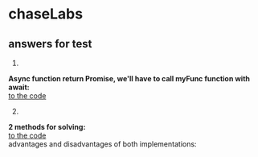 # chaseLabs

## answers for test

1)
**Async function return Promise, we'll have to call myFunc function with await:**\
[to the code](https://github.com/orabenesh/chaseLabs/blob/6679c00fe9832e312600be1a347dd021a1daf3fd/answer1.tsx#L14)

2)
**2 methods for solving:**\
[to the code](https://github.com/orabenesh/chaseLabs/blob/9eee7d5e0cde06c28193c9b79f355349ee786907/answer2.tsx)\
advantages and disadvantages of both implementations:

